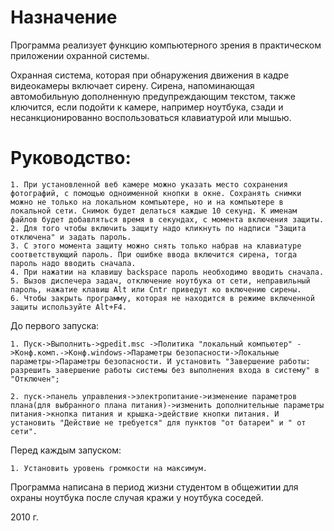 # Назначение

Программа реализует функцию компьютерного зрения в практическом приложении охранной системы.


Охранная система, которая при обнаружения движения в кадре видеокамеры включает сирену. Сирена, напоминающая автомобильную дополненную предупреждающим текстом, также ключится, если подойти к камере, например ноутбука, сзади и несанкционированно воспользоваться клавиатурой или мышью.


# Руководство:

	1. При установленной веб камере можно указать место сохранения фотографий, с помощью одноименной кнопки в окне. Сохранять снимки можно не только на локальном компьютере, но и на компьютере в локальной сети. Снимок будет делаться каждые 10 секунд. К именам файлов будет добавляться время в секундах, с момента включения защиты.
	2. Для того чтобы включить защиту надо кликнуть по надписи "Защита отключена" и задать пароль.
	3. С этого момента защиту можно снять только набрав на клавиатуре соответствующий пароль. При ошибке ввода включится сирена, тогда пароль надо вводить сначала.
	4. При нажатии на клавишу backspace пароль необходимо вводить сначала.
	5. Вызов диспечера задач, отключение ноутбука от сети, неправильный пароль, нажатие клавиш Alt или Cntr приведут ко включению сирены.
	6. Чтобы закрыть программу, которая не находится в режиме включенной защиты используйте Alt+F4.

До первого запуска:

	1. Пуск->Выполнить->gpedit.msc ->Политика "локальный компьютер" ->Конф.комп.->Конф.windows->Параметры безопасности->Локальные параметры->Параметры безопасности. И установить "Завершение работы: разрешить завершение работы системы без выполнения входа в систему" в "Отключен";

	2. пуск->панель управления->электропитание->изменение параметров плана(для выбранного плана питания)->изменить дополнительные параметры питания->кнопка питания и крышка->действие кнопки питания. И установить "Действие не требуется" для пунктов "от батареи" и " от сети".


Перед каждым запуском:

	1. Установить уровень громкости на максимум.



Программа написана в период жизни студентом в общежитии для охраны ноутбука после случая кражи у ноутбука соседей.

2010 г.